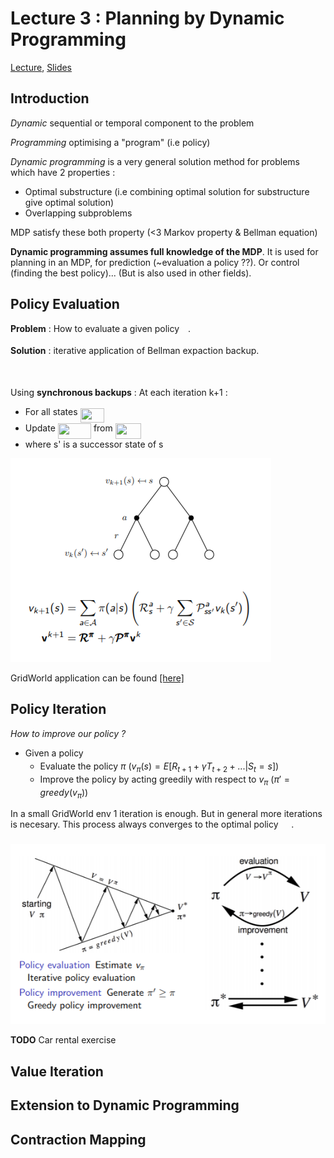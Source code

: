 # Lecture 3 : Planning by Dynamic Programming

[Lecture](https://www.youtube.com/watch?v=Nd1-UUMVfz4), [Slides](http://www0.cs.ucl.ac.uk/staff/d.silver/web/Teaching_files/DP.pdf)

## Introduction

*Dynamic* sequential or temporal component to the problem

*Programming* optimising a "program" (i.e policy)

*Dynamic programming* is a very general solution method for problems which have 2 properties :
* Optimal substructure (i.e combining optimal solution for substructure give optimal solution)
* Overlapping subproblems

MDP satisfy these both property (<3 Markov property & Bellman equation)

**Dynamic programming assumes full knowledge of the MDP**. It is used for planning in an MDP, for prediction (~evaluation a policy ??). Or control (finding the best policy)... (But is also used in other fields).

## Policy Evaluation

**Problem** : How to evaluate a given policy <img src="/Lecture3-PlanningByDynamicProgramming/tex/f30fdded685c83b0e7b446aa9c9aa120.svg?invert_in_darkmode&sanitize=true" align=middle width=9.96010619999999pt height=14.15524440000002pt/>.

**Solution** : iterative application of Bellman expaction backup.

<img src="/Lecture3-PlanningByDynamicProgramming/tex/3a002e4fb25e6c76819741600aa7a993.svg?invert_in_darkmode&sanitize=true" align=middle width=164.56094324999998pt height=17.723762100000005pt/>

Using **synchronous backups** :
At each iteration k+1 :
* For all states <img src="/Lecture3-PlanningByDynamicProgramming/tex/2d8cca33f0ee74986943da285a93a659.svg?invert_in_darkmode&sanitize=true" align=middle width=38.82401819999999pt height=22.465723500000017pt/>
* Update <img src="/Lecture3-PlanningByDynamicProgramming/tex/d53d03132ef32e56e54f8107634fe462.svg?invert_in_darkmode&sanitize=true" align=middle width=53.19083384999998pt height=24.65753399999998pt/> from <img src="/Lecture3-PlanningByDynamicProgramming/tex/8d94ff4fd8440c1865ff94cce0fbfe07.svg?invert_in_darkmode&sanitize=true" align=middle width=41.15879789999999pt height=24.7161288pt/>
* where s' is a successor state of s


<img src='images/policy_evaluation.PNG'>

GridWorld application can be found [[here]](./Applications/policy_evaluation_grid_world.py)

## Policy Iteration

*How to improve our policy ?*

* Given a policy <img src="/Lecture3-PlanningByDynamicProgramming/tex/f30fdded685c83b0e7b446aa9c9aa120.svg?invert_in_darkmode&sanitize=true" align=middle width=9.96010619999999pt height=14.15524440000002pt/>
    * Evaluate the policy $\pi$ ($v_\pi(s) = E[R_{t+1} + \gamma T_{t+2} + ... | S_t = s]$)
    * Improve the policy by acting greedily with respect to $v_\pi$ ($\pi' = greedy(v_\pi)$)

In a small GridWorld env 1 iteration is enough. But in general more iterations is necesary.
This process always converges to the optimal policy <img src="/Lecture3-PlanningByDynamicProgramming/tex/b1384136386b001cacf877cd93c98628.svg?invert_in_darkmode&sanitize=true" align=middle width=16.69528244999999pt height=22.63846199999998pt/>.

<img src='./images/policy_iteration.PNG'>

**TODO** Car rental exercise

## Value Iteration

## Extension to Dynamic Programming 

## Contraction Mapping
